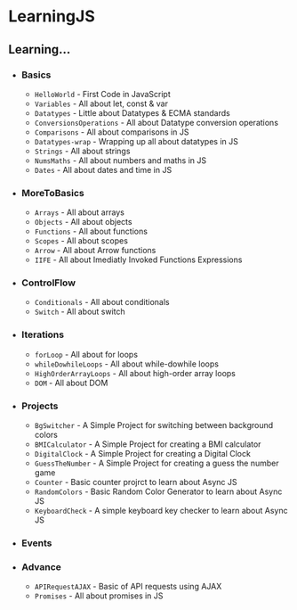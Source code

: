 # LearningJS

## Learning...

- ### Basics
  - `HelloWorld` - First Code in JavaScript
  - `Variables` - All about let, const & var
  - `Datatypes` - Little about Datatypes & ECMA standards
  - `ConversionsOperations` - All about Datatype conversion operations
  - `Comparisons` - All about comparisons in JS
  - `Datatypes-wrap` - Wrapping up all about datatypes in JS
  - `Strings` - All about strings
  - `NumsMaths` - All about numbers and maths in JS
  - `Dates` - All about dates and time in JS
- ### MoreToBasics
  - `Arrays` - All about arrays
  - `Objects` - All about objects
  - `Functions` - All about functions
  - `Scopes` - All about scopes
  - `Arrow` - All about Arrow functions
  - `IIFE` - All about Imediatly Invoked Functions Expressions
- ### ControlFlow
  - `Conditionals` - All about conditionals
  - `Switch` - All about switch
- ### Iterations
  - `forLoop` - All about for loops
  - `whileDowhileLoops` - All about while-dowhile loops
  - `HighOrderArrayLoops` - All about high-order array loops
  - `DOM` - All about DOM
- ### Projects
  - `BgSwitcher` - A Simple Project for switching between background colors
  - `BMICalculator` - A Simple Project for creating a BMI calculator
  - `DigitalClock` - A Simple Project for creating a Digital Clock
  - `GuessTheNumber` - A Simple Project for creating a guess the number game
  - `Counter` - Basic counter projrct to learn about Async JS
  - `RandomColors` - Basic Random Color Generator to learn about Async JS
  - `KeyboardCheck` - A simple keyboard key checker to learn about Async JS
- ### Events
- ### Advance
  - `APIRequestAJAX` - Basic of API requests using AJAX
  - `Promises` - All about promises in JS
